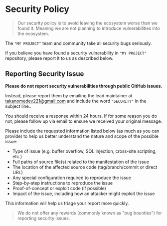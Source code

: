 # Security Policy

> Our security policy is to avoid leaving the ecosystem worse than we found it. Meaning we are not planning to introduce vulnerabilities into the ecosystem.

The `"MY PROJECT"` team and community take all security bugs seriously.

If you believe you have found a security vulnerability in `"MY PROJECT"` repository, please report it to us as described below.

## Reporting Security Issue

**Please do not report security vulnerabilities through public GitHub issues.**

Instead, please report them by emailing the lead maintainer at [takanomedev221@gmail.com](mailto:takanomedev221@gmail.com) and include the word `"SECURITY"` in the subject line..

You should receive a response within 24 hours. If for some reason you do not, please follow up via email to ensure we received your original message.

<!-- After the initial reply to your report, the security team will endeavor to keep you informed of the progress towards a fix and full announcement, and may ask for additional information or guidance. -->

Please include the requested information listed below (as much as you can provide) to help us better understand the nature and scope of the possible issue:

- Type of issue (e.g. buffer overflow, SQL injection, cross-site scripting, etc.)
- Full paths of source file(s) related to the manifestation of the issue
- The location of the affected source code (tag/branch/commit or direct URL)
- Any special configuration required to reproduce the issue
- Step-by-step instructions to reproduce the issue
- Proof-of-concept or exploit code (if possible)
- Impact of the issue, including how an attacker might exploit the issue

This information will help us triage your report more quickly.

> We do not offer any rewards (commonly known as "bug bounties") for reporting security issues.
